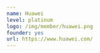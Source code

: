 ```yaml
---
name: Huawei
level: platinum
logo: /img/member/huawei.png
founder: yes
url: https://www.huawei.com/
---
```

